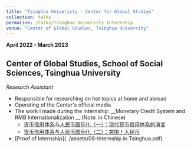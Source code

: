 ```yaml
---
title: "Tsinghua Univeristy - Center for Global Studies"
collection: talks
permalink: /talks/Tsinghua University Internship
venue: "Center of Global Studies, Tsinghua University"
---
```

**April 2022 - March 2023**

## Center of Global Studies, School of Social Sciences, Tsinghua University
*Research Assistant*
- Responsible for researching on hot topics at home and abroad
- Operating of the Center's official media
- The work I made during the internship: __Monetary Credit System and RMB Internationalization __ (Note: in Chinese)
   - [货币信用体系与人民币国际化（一）：现代货币信用体系的演变](https://mp.weixin.qq.com/s?__biz=MzIwMzYyMzQ5MQ==&mid=2247540516&idx=1&sn=479bc32e895e48079b2b60e9ca0a5327&chksm=96ce8208a1b90b1ec6a9035c832ab0dc5f93a39f3c32ac2d31bbd16807cf7330ba732cf7b51e&scene=27)
   - [货币信用体系与人民币国际化（二）：突围！人民币](https://mp.weixin.qq.com/s?__biz=MzIwMzYyMzQ5MQ==&mid=2247540589&idx=2&sn=35a794c9e115e24512986d2bd1abff78&chksm=96ce8241a1b90b576623f0214a607b0f8c58de1f6f7afb8024b377b0ee6a8fa8a5b8ad9c1fd9&scene=27)
- [Proof of Internship](../assets/08-Internship in Tsinghua.pdf).